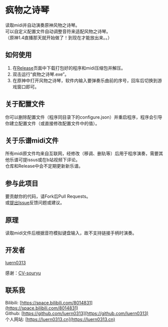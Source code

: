 # 疯物之诗琴

读取midi并自动演奏原神风物之诗琴。  
可以自定义配置文件自动调整音符来适配风物之诗琴。  
（原神1.4直播那天就开始做了！到现在才能放出来。。）

## 如何使用

1. 在[Release](https://github.com/luern0313/WindSong-Lyre-Genshin-Impact/releases)页面中下载打包好的程序和midi压缩包并解压。
2. 双击运行“疯物之诗琴.exe”。
3. 在原神中打开风物之诗琴，软件内输入要弹奏乐曲前的序号，回车后切换到游戏窗口即可。

## 关于配置文件

你可以删除配置文件（程序同目录下的configure.json）并重启程序，程序会引导你建立配置文件（或直接修改配置文件中的值）。  

## 关于乐谱midi文件

所有midi原文件均来自互联网，经修改（移调、删轨等）后用于程序演奏，需要其他乐谱可提issus或在b站视频下评论。  
仓库和Release中会不定期更新新乐谱。

## 参与此项目

要贡献你的代码，请Fork后Pull Requests。  
或[提出Issue](https://github.com/luern0313/Lson/issues)反馈问题或建议。

## 原理

读取midi文件后根据音符模拟键盘输入，故不支持链接手柄时演奏。  

## 开发者

[luern0313](https://github.com/luern0313)  

感谢：[CV-souryu](https://github.com/CV-souryu)

## 联系我

Bilibili: [https://space.bilibili.com/8014831](https://space.bilibili.com/8014831)  
Github: [https://github.com/luern0313](https://github.com/luern0313)  
个人网站: [https://luern0313.cn](https://luern0313.cn)
